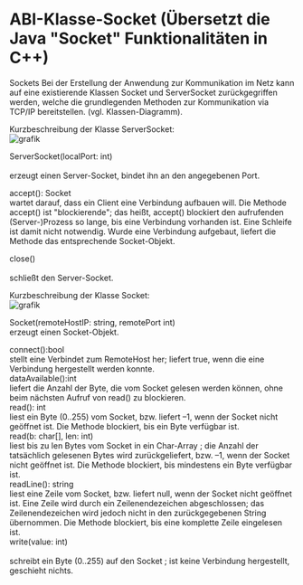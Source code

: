 # ABI-Klasse-Socket (Übersetzt die Java "Socket" Funktionalitäten in C++)
Sockets
Bei der Erstellung der Anwendung zur Kommunikation im Netz kann auf eine existierende Klassen Socket und ServerSocket zurückgegriffen werden, welche die grundlegenden Methoden zur Kommunikation via TCP/IP bereitstellen. (vgl. Klassen-Diagramm).

Kurzbeschreibung der Klasse ServerSocket:<br>
![grafik](https://user-images.githubusercontent.com/78038701/230719931-bbb7cc18-c8b5-4c01-b643-58e04e577679.png)

ServerSocket(localPort: int)<br>	
erzeugt einen Server-Socket, bindet ihn an den angegebenen Port.<br>

accept(): Socket<br>
wartet darauf, dass ein Client eine Verbindung aufbauen will. Die Methode accept() ist "blockierende"; das heißt, accept() blockiert den aufrufenden (Server-)Prozess so lange, bis eine Verbindung vorhanden ist. Eine Schleife ist damit nicht notwendig.
Wurde eine Verbindung aufgebaut, liefert die Methode das entsprechende Socket-Objekt.<br>

close()	<br>	
schließt den Server-Socket.<br>

Kurzbeschreibung der Klasse Socket:<br>
![grafik](https://user-images.githubusercontent.com/78038701/230719992-210346ea-535d-47f3-812c-378ea502acc2.png)

Socket(remoteHostIP: string, remotePort int) 	<br>
erzeugt einen Socket-Objekt.<br>

connect():bool	<br>
stellt eine Verbindet zum RemoteHost  her; liefert true, wenn die eine Verbindung hergestellt werden konnte.<br>
dataAvailable():int	<br>
liefert die Anzahl der Byte, die vom Socket gelesen werden können, ohne beim nächsten Aufruf von read() zu blockieren.<br>
read(): int	<br>
liest ein Byte  (0..255) vom Socket, bzw. liefert –1, wenn der Socket nicht geöffnet ist. Die Methode blockiert, bis ein Byte verfügbar ist.<br>
read(b: char[], len: int)	<br>
liest bis zu len Bytes vom Socket in ein Char-Array ; die Anzahl der tatsächlich gelesenen Bytes wird zurückgeliefert, bzw. –1, wenn der Socket nicht geöffnet ist. Die Methode blockiert, bis mindestens ein Byte verfügbar ist.<br>
readLine(): string	<br>
liest eine Zeile vom Socket, bzw. liefert null, wenn der Socket nicht geöffnet ist. Eine Zeile wird durch ein Zeilenendezeichen abgeschlossen; das Zeilenendezeichen wird jedoch nicht in den zurückgegebenen String übernommen. Die Methode blockiert, bis eine komplette Zeile eingelesen ist.<br>
write(value: int)<br> 	
schreibt ein Byte (0..255) auf den Socket ; ist keine Verbindung hergestellt, geschieht nichts.<br>

